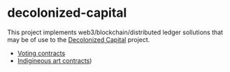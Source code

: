 # decolonized-capital

This project implements web3/blockchain/distributed ledger sollutions that may be of use to the [Decolonized Capital](https://decolonizedcapital.com/) project.

- [Voting contracts](hardhat/docs/coting.md)
- [Indigineous art contracts](hardhat/docs/native-art.md))
